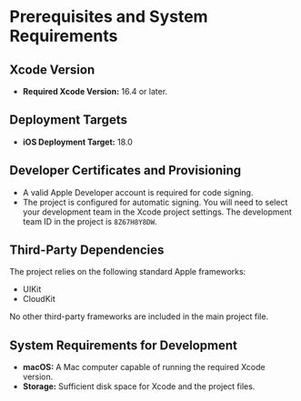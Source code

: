 # Prerequisites and System Requirements

## Xcode Version

- **Required Xcode Version:** 16.4 or later.

## Deployment Targets

- **iOS Deployment Target:** 18.0

## Developer Certificates and Provisioning

- A valid Apple Developer account is required for code signing.
- The project is configured for automatic signing. You will need to select your development team in the Xcode project settings. The development team ID in the project is `8Z67H8Y8DW`.

## Third-Party Dependencies

The project relies on the following standard Apple frameworks:

- UIKit
- CloudKit

No other third-party frameworks are included in the main project file.

## System Requirements for Development

- **macOS:** A Mac computer capable of running the required Xcode version.
- **Storage:** Sufficient disk space for Xcode and the project files.

